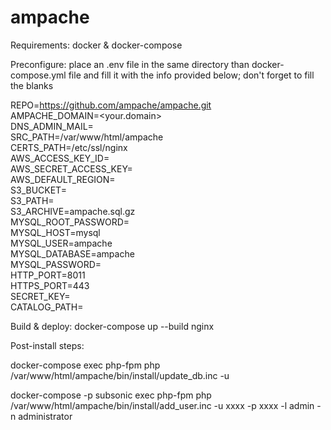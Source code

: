 # ampache


Requirements: docker & docker-compose

Preconfigure: place an .env file in the same directory than docker-compose.yml file and fill it with the info provided below; don't forget to fill the blanks

REPO=https://github.com/ampache/ampache.git  
AMPACHE_DOMAIN=<your.domain>  
DNS_ADMIN_MAIL=<yourmail at your domain>  
SRC_PATH=/var/www/html/ampache  
CERTS_PATH=/etc/ssl/nginx  
AWS_ACCESS_KEY_ID=  
AWS_SECRET_ACCESS_KEY=  
AWS_DEFAULT_REGION=  
S3_BUCKET=  
S3_PATH=  
S3_ARCHIVE=ampache.sql.gz  
MYSQL_ROOT_PASSWORD=  
MYSQL_HOST=mysql  
MYSQL_USER=ampache  
MYSQL_DATABASE=ampache  
MYSQL_PASSWORD=  
HTTP_PORT=8011  
HTTPS_PORT=443  
SECRET_KEY=  
CATALOG_PATH=  

Build & deploy: docker-compose up --build nginx

Post-install steps:

docker-compose exec php-fpm php /var/www/html/ampache/bin/install/update_db.inc -u

docker-compose -p subsonic exec php-fpm php  /var/www/html/ampache/bin/install/add_user.inc -u xxxx -p xxxx -l admin -n administrator
